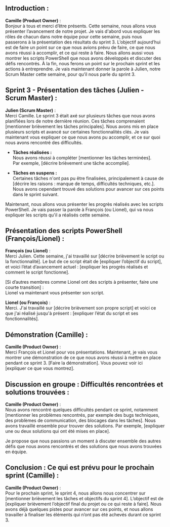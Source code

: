 ## Introduction :

**Camille (Product Owner)** :  
Bonjour à tous et merci d’être présents. Cette semaine, nous allons vous présenter l’avancement de notre projet. Je vais d'abord vous expliquer les rôles de chacun dans notre équipe pour cette semaine, puis nous passerons à la présentation des résultats du sprint 3. L’objectif aujourd’hui est de faire un point sur ce que nous avions prévu de faire, ce que nous avons réussi à accomplir, et ce qui reste à faire. Nous allons aussi vous montrer les scripts PowerShell que nous avons développés et discuter des défis rencontrés. À la fin, nous ferons un point sur le prochain sprint et les actions à entreprendre. Je vais maintenant donner la parole à Julien, notre Scrum Master cette semaine, pour qu’il nous parle du sprint 3.

## Sprint 3 - Présentation des tâches (Julien - Scrum Master) :

**Julien (Scrum Master)** :  
Merci Camille. Le sprint 3 était axé sur plusieurs tâches que nous avons planifiées lors de notre dernière réunion. Ces tâches comprenaient [mentionner brièvement les tâches principales]. Nous avons mis en place plusieurs scripts et avancé sur certaines fonctionnalités clés. Je vais maintenant vous expliquer ce que nous avons pu accomplir, et ce sur quoi nous avons rencontré des difficultés.

- **Tâches réalisées :**  
  Nous avons réussi à compléter [mentionner les tâches terminées].  
  Par exemple, [décrire brièvement une tâche accomplie].

- **Tâches en suspens :**  
  Certaines tâches n'ont pas pu être finalisées, principalement à cause de [décrire les raisons : manque de temps, difficultés techniques, etc.].  
  Nous avons cependant trouvé des solutions pour avancer sur ces points dans le sprint suivant.

Maintenant, nous allons vous présenter les progrès réalisés avec les scripts PowerShell. Je vais passer la parole à François (ou Lionel), qui va nous expliquer les scripts qu'il a réalisés cette semaine.

## Présentation des scripts PowerShell (François/Lionel) :

**François (ou Lionel)** :  
Merci Julien. Cette semaine, j'ai travaillé sur [décrire brièvement le script ou la fonctionnalité]. Le but de ce script était de [expliquer l’objectif du script], et voici l’état d’avancement actuel : [expliquer les progrès réalisés et comment le script fonctionne].

[Si d’autres membres comme Lionel ont des scripts à présenter, faire une courte transition] :  
Lionel va maintenant vous présenter son script.

**Lionel (ou François)** :  
Merci. J'ai travaillé sur [décrire brièvement son propre script] et voici ce que j'ai réalisé jusqu'à présent : [expliquer l’état du script et ses fonctionnalités].

## Démonstration (Camille) :

**Camille (Product Owner)** :  
Merci François et Lionel pour vos présentations. Maintenant, je vais vous montrer une démonstration de ce que nous avons réussi à mettre en place pendant ce sprint 3. [Faire la démonstration]. Vous pouvez voir ici [expliquer ce que vous montrez].

## Discussion en groupe : Difficultés rencontrées et solutions trouvées :

**Camille (Product Owner)** :  
Nous avons rencontré quelques difficultés pendant ce sprint, notamment [mentionner les problèmes rencontrés, par exemple des bugs techniques, des problèmes de communication, des blocages dans les tâches]. Nous avons travaillé ensemble pour trouver des solutions. Par exemple, [expliquer une ou deux solutions qui ont été mises en place].  

Je propose que nous passions un moment à discuter ensemble des autres défis que nous avons rencontrés et des solutions que nous avons trouvées en équipe.

## Conclusion : Ce qui est prévu pour le prochain sprint (Camille) :

**Camille (Product Owner)** :  
Pour le prochain sprint, le sprint 4, nous allons nous concentrer sur [mentionner brièvement les tâches et objectifs du sprint 4]. L’objectif est de [expliquer brièvement l’objectif final du projet ou ce qui reste à faire]. Nous avons déjà quelques pistes pour avancer sur ces points, et nous allons travailler à finaliser les éléments qui n’ont pas été achevés durant ce sprint 3.
